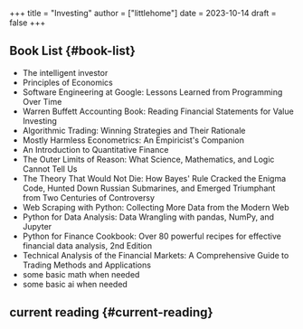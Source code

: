 +++
title = "Investing"
author = ["littlehome"]
date = 2023-10-14
draft = false
+++

## Book List {#book-list}

-   The intelligent investor
-   Principles of Economics
-   Software Engineering at Google: Lessons Learned from Programming Over Time
-   Warren Buffett Accounting Book: Reading Financial Statements for Value Investing
-   Algorithmic Trading: Winning Strategies and Their Rationale
-   Mostly Harmless Econometrics: An Empiricist's Companion
-   An Introduction to Quantitative Finance
-   The Outer Limits of Reason: What Science, Mathematics, and Logic Cannot Tell Us
-   The Theory That Would Not Die: How Bayes' Rule Cracked the Enigma Code, Hunted Down Russian Submarines, and Emerged Triumphant from Two Centuries of Controversy
-   Web Scraping with Python: Collecting More Data from the Modern Web
-   Python for Data Analysis: Data Wrangling with pandas, NumPy, and Jupyter
-   Python for Finance Cookbook: Over 80 powerful recipes for effective financial data analysis, 2nd Edition
-   Technical Analysis of the Financial Markets: A Comprehensive Guide to Trading Methods and Applications
-   some basic math when needed
-   some basic ai when needed


## current reading {#current-reading}
